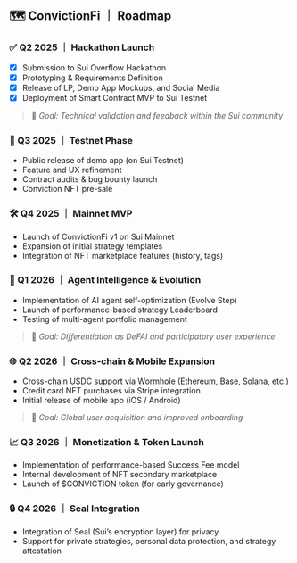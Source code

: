 ## 🗺️ ConvictionFi ｜ Roadmap

### ✅ Q2 2025 ｜ Hackathon Launch

- [x] Submission to Sui Overflow Hackathon
- [x] Prototyping & Requirements Definition
- [x] Release of LP, Demo App Mockups, and Social Media
- [x] Deployment of Smart Contract MVP to Sui Testnet

> 🎯 _Goal: Technical validation and feedback within the Sui community_

### 🚀 Q3 2025 ｜ Testnet Phase

- Public release of demo app (on Sui Testnet)
- Feature and UX refinement
- Contract audits & bug bounty launch
- Conviction NFT pre-sale

### 🛠 Q4 2025 ｜ Mainnet MVP

- Launch of ConvictionFi v1 on Sui Mainnet
- Expansion of initial strategy templates
- Integration of NFT marketplace features (history, tags)

### 🧠 Q1 2026 ｜ Agent Intelligence & Evolution

- Implementation of AI agent self-optimization (Evolve Step)
- Launch of performance-based strategy Leaderboard
- Testing of multi-agent portfolio management

> 🎯 _Goal: Differentiation as DeFAI and participatory user experience_

### 🌐 Q2 2026 ｜ Cross-chain & Mobile Expansion

- Cross-chain USDC support via Wormhole (Ethereum, Base, Solana, etc.)
- Credit card NFT purchases via Stripe integration
- Initial release of mobile app (iOS / Android)

> 🎯 _Goal: Global user acquisition and improved onboarding_

### 📈 Q3 2026 ｜ Monetization & Token Launch

- Implementation of performance-based Success Fee model
- Internal development of NFT secondary marketplace
- Launch of \$CONVICTION token (for early governance)

### 🔒 Q4 2026 ｜ Seal Integration

- Integration of Seal (Sui’s encryption layer) for privacy
- Support for private strategies, personal data protection, and strategy attestation
